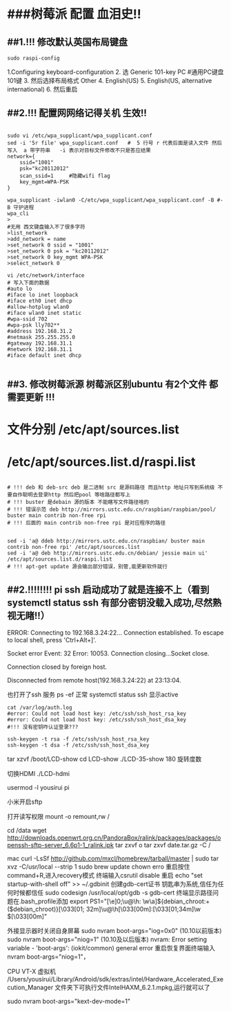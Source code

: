 ###树莓派 配置 血泪史!!
==========================
##1.!!! 修改默认英国布局键盘
-------------------------------
```
sudo raspi-config
```
1.Configuring keyboard-configuration
2. 选 Generic 101-key PC  #通用PC键盘101键
3. 然后选择布局格式 Other
4. English(US)
5. English(US, alternative international)
6. 然后重启

##2.!!! 配置网网络记得关机 生效!!
------------------------------------
```

sudo vi /etc/wpa_supplicant/wpa_supplicant.conf
sed -i '5r file' wpa_supplicant.conf   #  5 行号 r 代表后面是读入文件 然后写入  a 带字符串   -i 表示对目标文件修改不只是答应结果
network={
	ssid="1001"
	psk="kc20112012"
	scan_ssid=1		#隐藏wifi flag
	key_mgmt=WPA-PSK
}

wpa_supplicant -iwlan0 -C/etc/wpa_supplicant/wpa_supplicant.conf -B #-B 守护进程
wpa_cli
>
#无用 西文键盘输入不了很多字符 
>list_network
>add_network = name
>set_network 0 ssid = "1001"
>set_network 0 psk = "kc20112012"
>set_network 0 key_mgmt WPA-PSK
>select_network 0

vi /etc/network/interface 
# 写入下面的数据
#auto lo
#iface lo inet loopback
#iface eth0 inet dhcp
#allow-hotplug wlan0
#iface wlan0 inet static
#wpa-ssid 702
#wpa-psk lly702**
#address 192.168.31.2
#netmask 255.255.255.0
#gateway 192.168.31.1
#network 192.168.31.1
#iface default inet dhcp


```
##3. 修改树莓派源  树莓派区别ubuntu 有2个文件 都需要更新 !!!
----------------------------------------
# 文件分别 /etc/apt/sources.list   
# /etc/apt/sources.list.d/raspi.list
```

# !!! deb 和 deb-src deb 是二进制 src 是源码路径 而且http 地址只写到系统级 不要自作聪明去登录http 然后把pool 等啥路径都写上
# !!! buster 是debain 源的版本 不能瞎写文件路径啥的 
# !!! 错误示范 deb http://mirrors.ustc.edu.cn/raspbian/raspbian/pool/ buster main contrib non-free rpi
# !!! 后面的 main contrib non-free rpi 是对应程序的路径


sed -i 'a@ ddeb http://mirrors.ustc.edu.cn/raspbian/ buster main contrib non-free rpi' /etc/apt/sources.list
sed -i 'a@ deb http://mirrors.ustc.edu.cn/debian/ jessie main ui' /etc/apt/sources.list.d/raspi.list
# !!! apt-get update 源会输出部分错误，别管,能更新软件就行
```

##2.!!!!!!!! pi ssh 启动成功了就是连接不上（看到 systemctl status ssh 有部分密钥没载入成功,尽然熟视无睹!!）
-----------------------------------
ERROR: 
Connecting to 192.168.3.24:22...
Connection established.
To escape to local shell, press 'Ctrl+Alt+]'.

Socket error Event: 32 Error: 10053.
Connection closing...Socket close.

Connection closed by foreign host.

Disconnected from remote host(192.168.3.24:22) at 23:13:04.

也打开了ssh 服务 ps -ef 正常 systemctl status ssh 显示active  
```
cat /var/log/auth.log  
#error: Could not load host key: /etc/ssh/ssh_host_rsa_key
#error: Could not load host key: /etc/ssh/ssh_host_dsa_key
#!!! 没有密钥咋认证登录???

ssh-keygen -t rsa -f /etc/ssh/ssh_host_rsa_key
ssh-keygen -t dsa -f /etc/ssh/ssh_host_dsa_key
```



tar xzvf /boot/LCD-show
cd LCD-show
./LCD-35-show  180 旋转度数

切换HDMI
./LCD-hdmi

usermod -l yousirui pi

小米开启sftp

打开读写权限
mount -o remount,rw / 

cd /data
wget 
http://downloads.openwrt.org.cn/PandoraBox/ralink/packages/packages/openssh-sftp-server_6.6p1-1_ralink.ipk
tar zxvf o
tar zxvf date.tar.gz -C /



mac
curl -LsSf http://github.com/mxcl/homebrew/tarball/master | sudo tar xvz -C/usr/local --strip 1 
sudo brew update
chown erro  重启按住command+R,进入recovery模式 
终端输入csrutil disable 重启
echo "set startup-with-shell off" >> ~/.gdbinit 
创建gdb-cert证书 钥匙串为系统,信任为任何时候都信任
sudo codesign /usr/local/opt/gdb -s gdb-cert
终端显示路径问题在.bash_profile添加 
export PS1="\[\e]0;\u@\h: \w\a\]${debian_chroot:+($debian_chroot)}\[\033[01;    32m\]\u@\h\[\033[00m\]:\[\033[01;34m\]\w \$\[\033[00m\]"

外接显示器时关闭自身屏幕
sudo nvram boot-args="iog=0x0" (10.10以前版本)
sudo nvram boot-args="niog=1" (10.10及以后版本)
nvram: Error setting variable - 'boot-args': (iokit/common) general error
重启恢复界面终端输入nvram boot-args="niog=1"，

CPU VT-X 虚拟机
	/Users/yousirui/Library/Android/sdk/extras/intel/Hardware_Accelerated_Execution_Manager 文件夹下可执行文件IntelHAXM_6.2.1.mpkg,运行就可以了
   
sudo nvram boot-args="kext-dev-mode=1"

